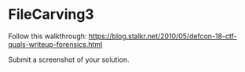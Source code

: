 # FileCarving3
Follow this walkthrough: <https://blog.stalkr.net/2010/05/defcon-18-ctf-quals-writeup-forensics.html>

Submit a screenshot of your solution. 
